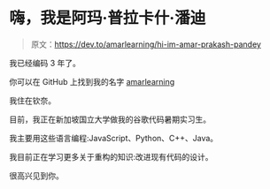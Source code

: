# 嗨，我是阿玛·普拉卡什·潘迪

> 原文：<https://dev.to/amarlearning/hi-im-amar-prakash-pandey>

我已经编码 3 年了。

你可以在 GitHub 上找到我的名字 [amarlearning](https://github.com/amarlearning)

我住在钦奈。

目前，我正在新加坡国立大学做我的谷歌代码暑期实习生。

我主要用这些语言编程:JavaScript、Python、C++、Java。

我目前正在学习更多关于重构的知识:改进现有代码的设计。

很高兴见到你。
